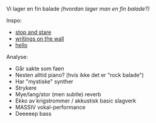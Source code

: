 Vi lager en fin balade
_(hvordan lager man en fin balade?)_

Inspo:
* [stop and stare](https://www.youtube.com/watch?v=HtNS1afUOnE)
* [writings on the wall](https://www.youtube.com/watch?v=8jzDnsjYv9A)
* [hello](https://www.youtube.com/watch?v=YQHsXMglC9A)

Analyse:
* Går sakte som faen
* Nesten alltid piano? (hvis ikke det er "rock balade")
* Har "mystiske" synther
* Strykere
* Mye/lang/stor (men subtle) reverb
* Ekko av krigstrommer / akkustisk basic slagverk
* MASSIV vokal-performance
* Deeeeep bass

